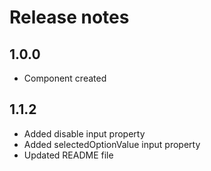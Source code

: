 # Release notes

## 1.0.0

- Component created

## 1.1.2

- Added disable input property
- Added selectedOptionValue input property
- Updated README file